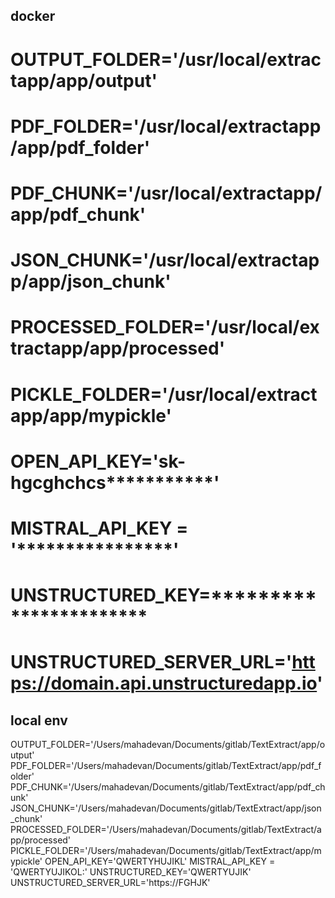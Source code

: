 ## docker

# OUTPUT_FOLDER='/usr/local/extractapp/app/output'
# PDF_FOLDER='/usr/local/extractapp/app/pdf_folder'
# PDF_CHUNK='/usr/local/extractapp/app/pdf_chunk'
# JSON_CHUNK='/usr/local/extractapp/app/json_chunk'
# PROCESSED_FOLDER='/usr/local/extractapp/app/processed'
# PICKLE_FOLDER='/usr/local/extractapp/app/mypickle'
# OPEN_API_KEY='sk-hgcghchcs***********'
# MISTRAL_API_KEY = '****************'
# UNSTRUCTURED_KEY=***********************
# UNSTRUCTURED_SERVER_URL='https://domain.api.unstructuredapp.io' 

## local env

OUTPUT_FOLDER='/Users/mahadevan/Documents/gitlab/TextExtract/app/output'
PDF_FOLDER='/Users/mahadevan/Documents/gitlab/TextExtract/app/pdf_folder'
PDF_CHUNK='/Users/mahadevan/Documents/gitlab/TextExtract/app/pdf_chunk'
JSON_CHUNK='/Users/mahadevan/Documents/gitlab/TextExtract/app/json_chunk'
PROCESSED_FOLDER='/Users/mahadevan/Documents/gitlab/TextExtract/app/processed'
PICKLE_FOLDER='/Users/mahadevan/Documents/gitlab/TextExtract/app/mypickle'
OPEN_API_KEY='QWERTYHUJIKL'
MISTRAL_API_KEY = 'QWERTYUJIKOL:'
UNSTRUCTURED_KEY='QWERTYUJIK'
UNSTRUCTURED_SERVER_URL='https://FGHJK' 